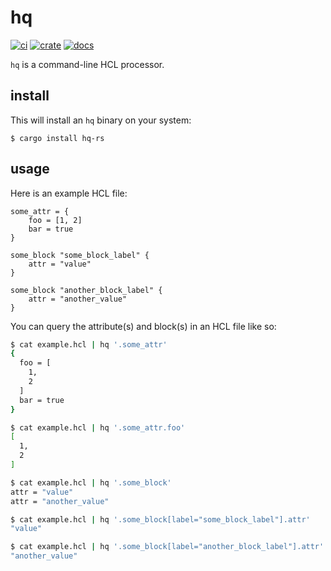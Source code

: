 # hq

[![ci](https://img.shields.io/github/actions/workflow/status/miller-time/hq/rust.yml)](https://github.com/miller-time/hq/actions/workflows/rust.yml)
[![crate](https://img.shields.io/crates/v/hq-rs)](https://crates.io/crates/hq-rs)
[![docs](https://img.shields.io/docsrs/hq-rs)](https://docs.rs/hq-rs/latest)

`hq` is a command-line HCL processor.

## install

This will install an `hq` binary on your system:

```
$ cargo install hq-rs
```

## usage

Here is an example HCL file:

```hcl
some_attr = {
    foo = [1, 2]
    bar = true
}

some_block "some_block_label" {
    attr = "value"
}

some_block "another_block_label" {
    attr = "another_value"
}
```

You can query the attribute(s) and block(s) in an HCL file like so:

```sh
$ cat example.hcl | hq '.some_attr'
{
  foo = [
    1,
    2
  ]
  bar = true
}

$ cat example.hcl | hq '.some_attr.foo'
[
  1,
  2
]

$ cat example.hcl | hq '.some_block'
attr = "value"
attr = "another_value"

$ cat example.hcl | hq '.some_block[label="some_block_label"].attr'
"value"

$ cat example.hcl | hq '.some_block[label="another_block_label"].attr'
"another_value"
```
